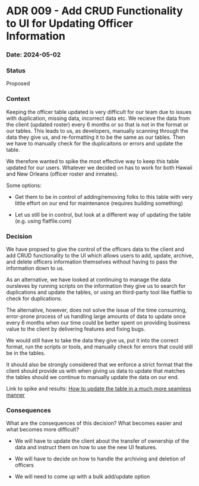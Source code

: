 # ADR 009 - Add CRUD Functionality to UI for Updating Officer Information

### Date: 2024-05-02

### Status

Proposed

### Context

Keeping the officer table updated is very difficult for our team due to issues with duplication, missing data, incorrect data etc. We recieve the data from the client (updated roster) every 6 months or so that is not in the format or our tables. This leads to us, as developers, manually scanning through the data they give us, and re-formatting it to be the same as our tables. Then we have to manually check for the duplicaitons or errors and update the table.

We therefore wanted to spike the most effective way to keep this table updated for our users. Whatever we decided on has to work for both Hawaii and New Orleans (officer roster and inmates).

Some options:

- Get them to be in control of adding/removing folks to this table with very little effort on our end for maintenance (requires building something)

- Let us still be in control, but look at a different way of updating the table (e.g. using flatfile.com)

### Decision

We have propsed to give the control of the officers data to the client and add CRUD functionality to the UI which allows users to add, update, archive, and delete officers information themselves without having to pass the information down to us.

As an alternative, we have looked at continuing to manage the data oursleves by running scripts on the information they give us to search for duplications and update the tables, or using an third-party tool like flatfile to check for duplications.

The alternative, however, does not solve the issue of the time consuming, error-prone process of us handling large amounts of data to update once every 6 months when our time could be better spent on providing business value to the client by delivering features and fixing bugs.

We would still have to take the data they give us, put it into the correct format, run the scripts or tools, and manually check for errors that could still be in the tables.

It should also be strongly considered that we enforce a strict format that the client should provide us with when giving us data to update that matches the tables should we continue to manually update the data on our end.

Link to spike and results: [How to update the table in a much more seamless manner
](https://github.com/orgs/PublicDataWorks/projects/1/views/3?pane=issue&itemId=58425112)

### Consequences

What are the consequences of this decision? What becomes easier and what becomes more difficult?

- We will have to update the client about the transfer of ownership of the data and instruct them on how to use the new UI features.

- We will have to decide on how to handle the archiving and deletion of officers

- We will need to come up with a bulk add/update option
